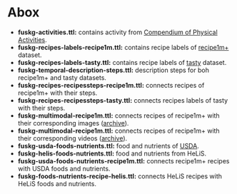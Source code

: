 # Abox

- **fuskg-activities.ttl:** contains activity from [Compendium of Physical Activities](https://pacompendium.com/).
- **fuskg-recipes-labels-recipe1m.ttl:** contains recipe labels of [recipe1m+](https://im2recipe.csail.mit.edu/) dataset.
- **fuskg-recipes-labels-tasty.ttl:** contains recipe labels of [tasty](https://cvml.comp.nus.edu.sg/tasty/) dataset.
- **fuskg-temporal-description-steps.ttl:** description steps for boh recipe1m+ and tasty datasets.
- **fuskg-recipes-recipessteps-recipe1m.ttl:** connects recipes of recipe1m+ with their steps.
- **fuskg-recipes-recipessteps-tasty.ttl:** connects recipes labels of tasty with their steps.
- **fuskg-multimodal-recipe1m.ttl:** connects recipes of recipe1m+ with their corresponding images ([archive](https://fbk.sharepoint.com/:f:/s/IDA/EvsBg8UfMy5Cqh6lbrBAVn4BCWfBJq7Jks_6sRDD_kArAQ?e=oamRuY)).
- **fuskg-multimodal-recipe1m.ttl:** connects recipes of recipe1m+ with their corresponding videos ([archive](https://fbk.sharepoint.com/:f:/s/IDA/EoA_tdSP9MpCo_ebxoOY7bwBztKr9asvB_pqNIjJ48p32w?e=f1qg6M)).
- **fuskg-usda-foods-nutrients.ttl:** food and nutrients of [USDA](https://fdc.nal.usda.gov/).
- **fuskg-helis-foods-nutrients.ttl:** food and nutrients from HeLiS.
- **fuskg-usda-foods-nutrients-recipe1m.ttl:** connects recipe1m+ recipes with USDA foods and nutrients.
- **fuskg-foods-nutrients-recipe-helis.ttl:** connects HeLiS recipes with HeLiS foods and nutrients.

